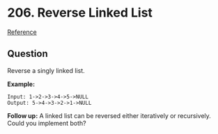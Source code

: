 # 206. Reverse Linked List
[Reference](https://leetcode.com/problems/reverse-linked-list/)

## Question
Reverse a singly linked list.

**Example:**
```
Input: 1->2->3->4->5->NULL
Output: 5->4->3->2->1->NULL
```

**Follow up:**
A linked list can be reversed either iteratively or recursively. Could you implement both?
